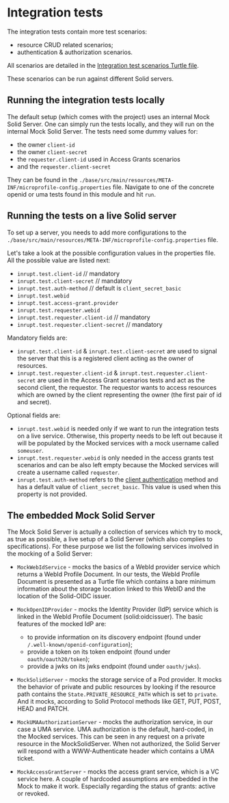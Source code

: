 # Integration tests

The integration tests contain more test scenarios:

* resource CRUD related scenarios;
* authentication & authorization scenarios.

All scenarios are detailed in the [Integration test scenarios Turtle file](https://w3id.org/inrupt/qa/manifest/solid-client-java/).

These scenarios can be run against different Solid servers.

## Running the integration tests locally

The default setup (which comes with the project) uses an internal Mock Solid Server. One can simply run the tests locally, and they will run on the internal Mock Solid Server. The tests need some dummy values for:
* the owner `client-id`
* the owner `client-secret`
* the `requester.client-id` used in Access Grants scenarios
* and the `requester.client-secret`

They can be found in the `./base/src/main/resources/META-INF/microprofile-config.properties` file. Navigate to one of the concrete openid or uma tests found in this module and hit `run`.

## Running the tests on a live Solid server

To set up a server, you needs to add more configurations to the `./base/src/main/resources/META-INF/microprofile-config.properties` file.

Let's take a look at the possible configuration values in the properties file.
All the possible value are listed next:

* `inrupt.test.client-id` // mandatory
* `inrupt.test.client-secret` // mandatory
* `inrupt.test.auth-method` // default is `client_secret_basic`
* `inrupt.test.webid`
* `inrupt.test.access-grant.provider`
* `inrupt.test.requester.webid`
* `inrupt.test.requester.client-id` // mandatory
* `inrupt.test.requester.client-secret` // mandatory

Mandatory fields are:
* `inrupt.test.client-id` & `inrupt.test.client-secret` are used to signal the server that this is a registered client acting as the owner of resources.
* `inrupt.test.requester.client-id` & `inrupt.test.requester.client-secret` are used in the Access Grant scenarios tests and act as the second client, the requestor. The requestor wants to access resources which are owned by the client representing the owner (the first pair of id and secret).

Optional fields are:
* `inrupt.test.webid` is needed only if we want to run the integration tests on a live service. Otherwise, this property needs to be left out because it will be populated by the Mocked services with a mock username called `someuser`.
* `inrupt.test.requester.webid` is only needed in the access grants test scenarios and can be also left empty because the Mocked services will create a username called `requester`.
* `inrupt.test.auth-method` refers to the [client authentication](https://openid.net/specs/openid-connect-core-1_0.html#ClientAuthentication) method and has a default value of `client_secret_basic`. This value is used when this property is not provided.

## The embedded Mock Solid Server

The Mock Solid Server is actually a collection of services which try to mock, as true as possible, a live setup of a Solid Server (which also complies to specifications). For these purpose we list the following services involved in the mocking of a Solid Server:

* `MockWebIdService` - mocks the basics of a WebId provider service which returns a WebId Profile Document. In our tests, the WebId Profile Document is presented as a Turtle file which contains a bare minimum information about the storage location linked to this WebID and the location of the Solid-OIDC issuer.

* `MockOpenIDProvider` - mocks the Identity Provider (IdP) service which is linked in the WebId Profile Document (solid:oidcissuer). The basic features of the mocked IdP are:
  * to provide information on its discovery endpoint (found under `/.well-known/openid-configuration`);
  * provide a token on its token endpoint (found under `oauth/oauth20/token`);
  * provide a jwks on its jwks endpoint (found under `oauth/jwks`).

* `MockSolidServer` - mocks the storage service of a Pod provider. It mocks the behavior of private and public resources by looking if the resource path contains the `State.PRIVATE_RESOURCE_PATH` which is set to `private`. And it mocks, according to Solid Protocol methods like GET, PUT, POST, HEAD and PATCH.

* `MockUMAAuthorizationServer` - mocks the authorization service, in our case a UMA service. UMA authorization is the default, hard-coded, in the Mocked services. This can be seen in any request on a private resource in the MockSolidServer. When not authorized, the Solid Server will respond with a WWW-Authenticate header which contains a UMA ticket.

* `MockAccessGrantServer` - mocks the access grant service, which is a VC service here. A couple of hardcoded assumptions are embedded in the Mock to make it work. Especially regarding the status of grants: active or revoked.